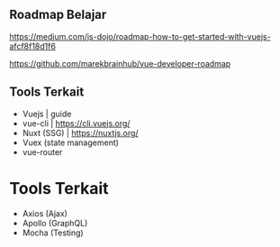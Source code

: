 ## Roadmap Belajar

https://medium.com/js-dojo/roadmap-how-to-get-started-with-vuejs-afcf8f18d1f6

https://github.com/marekbrainhub/vue-developer-roadmap

## Tools Terkait

- Vuejs | guide
- vue-cli | https://cli.vuejs.org/
- Nuxt (SSG) | https://nuxtjs.org/
- Vuex (state management)
- vue-router

# Tools Terkait

- Axios (Ajax)
- Apollo (GraphQL)
- Mocha (Testing)
